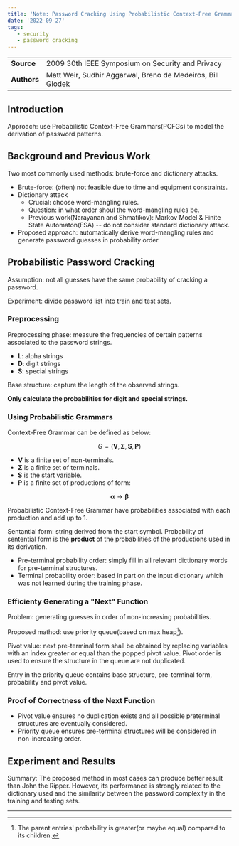 ```yaml
---
title: 'Note: Password Cracking Using Probabilistic Context-Free Grammars'
date: '2022-09-27'
tags:
   - security
   - password cracking
---
```


|             |                                                            |
| ----------- | ---------------------------------------------------------- |
| **Source**  | 2009 30th IEEE Symposium on Security and Privacy           |
| **Authors** | Matt Weir, Sudhir Aggarwal, Breno de Medeiros, Bill Glodek |

## Introduction

Approach: use Probabilistic Context-Free Grammars(PCFGs) to model the derivation of password patterns.

## Background and Previous Work

Two most commonly used methods: brute-force and dictionary attacks.

- Brute-force: (often) not feasible due to time and equipment constraints.
- Dictionary attack
  - Crucial: choose word-mangling rules.
  - Question: in what order shoul the word-mangling rules be.
  - Previous work(Narayanan and Shmatikov): Markov Model & Finite State Automaton(FSA) -- do not consider standard dictionary attack.
- Proposed approach: automatically derive word-mangling rules and generate password guesses in probability order.

## Probabilistic Password Cracking

Assumption: not all guesses have the same probability of cracking a password.

Experiment: divide password list into train and test sets.

### Preprocessing

Preprocessing phase: measure the frequencies of certain patterns associated to the password strings.

- $\mathbf{L}$: alpha strings
- $\mathbf{D}$: digit strings
- $\mathbf{S}$: special strings

Base structure: capture the length of the observed strings.

**Only calculate the probabilities for digit and special strings.**

### Using Probabilistic Grammars

Context-Free Grammar can be defined as below:

$$
G = (\mathbf{V}, \mathbf{\Sigma}, \mathbf{S}, \mathbf{P})
$$

- $\mathbf{V}$ is a finite set of non-terminals.
- $\mathbf{\Sigma}$ is a finite set of terminals.
- $\mathbf{S}$ is the start variable.
- $\mathbf{P}$ is a finite set of productions of form:

$$
\boldsymbol{\alpha} \rightarrow \boldsymbol{\beta}
$$

Probabilistic Context-Free Grammar have probabilities associated with each production and add up to 1.

Sentantial form: string derived from the start symbol. Probability of sentential form is the **product** of the probabilities of the productions used in its derivation.

- Pre-terminal probability order: simply fill in all relevant dictionary words for  pre-terminal structures.
- Terminal probability order: based in part on the input dictionary which was not learned during the training phase.

### Efficienty Generating a "Next" Function

Problem: generating guesses in order of non-increasing probabilities.

Proposed mathod: use priority queue(based on max heap[^1]).

Pivot value: next pre-terminal form shall be obtained by replacing variables with an index greater or equal than the popped pivot value. Pivot order is used to ensure the structure in the queue are not duplicated.

Entry in the priority queue contains base structure, pre-terminal form, probability and pivot value.

### Proof of Correctness of the Next Function

- Pivot value ensures no duplication exists and all possible preterminal structures are eventually considered.
- Priority queue ensures pre-terminal structures will be considered in non-increasing order.

## Experiment and Results

Summary: The proposed method in most cases can produce better result than John the Ripper. However, its performance is strongly related to the dictionary used and the similarity between the password complexity in the training and testing sets.

---

[^1]: The parent entries' probability is greater(or maybe equal) compared to its children.
